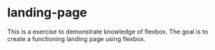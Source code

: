 # landing-page
This is a exercise to demonstrate knowledge of flexbox. 
The goal is to create a functioning landing page using flexbox.